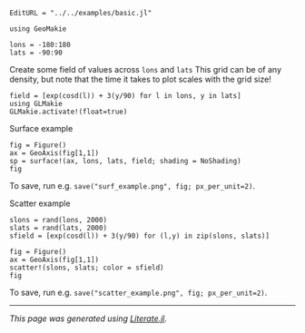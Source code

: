```@meta
EditURL = "../../examples/basic.jl"
```

````@example basic
using GeoMakie

lons = -180:180
lats = -90:90
````

Create some field of values across `lons` and `lats`
This grid can be of any density, but note that the
time it takes to plot scales with the grid size!

````@example basic
field = [exp(cosd(l)) + 3(y/90) for l in lons, y in lats]
using GLMakie
GLMakie.activate!(float=true)
````

Surface example

````@example basic
fig = Figure()
ax = GeoAxis(fig[1,1])
sp = surface!(ax, lons, lats, field; shading = NoShading)
fig
````

To save, run e.g. `save("surf_example.png", fig; px_per_unit=2)`.

Scatter example

````@example basic
slons = rand(lons, 2000)
slats = rand(lats, 2000)
sfield = [exp(cosd(l)) + 3(y/90) for (l,y) in zip(slons, slats)]

fig = Figure()
ax = GeoAxis(fig[1,1])
scatter!(slons, slats; color = sfield)
fig
````

To save, run e.g. `save("scatter_example.png", fig; px_per_unit=2)`.

---

*This page was generated using [Literate.jl](https://github.com/fredrikekre/Literate.jl).*

